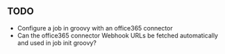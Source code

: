 ## TODO

* Configure a job in groovy with an office365 connector
* Can the office365 connector Webhook URLs be fetched automatically and used in job init groovy?

